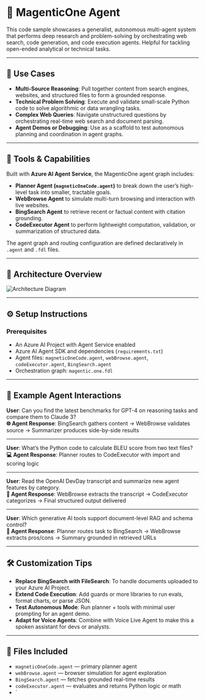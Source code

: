 # 🧠 MagenticOne Agent

This code sample showcases a generalist, autonomous multi-agent system that performs deep research and problem-solving by orchestrating web search, code generation, and code execution agents. Helpful for tackling open-ended analytical or technical tasks.

---

## 💼 Use Cases

- **Multi-Source Reasoning**: Pull together content from search engines, websites, and structured files to form a grounded response.
- **Technical Problem Solving**: Execute and validate small-scale Python code to solve algorithmic or data wrangling tasks.
- **Complex Web Queries**: Navigate unstructured questions by orchestrating real-time web search and document parsing.
- **Agent Demos or Debugging**: Use as a scaffold to test autonomous planning and coordination in agent graphs.

---

## 🧩 Tools & Capabilities

Built with **Azure AI Agent Service**, the MagenticOne agent graph includes:

- **Planner Agent (`magneticOneCode.agent`)** to break down the user’s high-level task into smaller, tractable goals.
- **WebBrowse Agent** to simulate multi-turn browsing and interaction with live websites.
- **BingSearch Agent** to retrieve recent or factual content with citation grounding.
- **CodeExecutor Agent** to perform lightweight computation, validation, or summarization of structured data.

The agent graph and routing configuration are defined declaratively in `.agent` and `.fdl` files.

---

## 🧠 Architecture Overview

![Architecture Diagram](assets/architecture-magenticone.png)

---

## ⚙️ Setup Instructions

### Prerequisites

- An Azure AI Project with Agent Service enabled
- Azure AI Agent SDK and dependencies (`requirements.txt`)
- Agent files: `magneticOneCode.agent`, `webBrowse.agent`, `codeExecutor.agent`, `BingSearch.agent`
- Orchestration graph: `magentic.one.fdl`

---

## 💬 Example Agent Interactions

**User**: Can you find the latest benchmarks for GPT-4 on reasoning tasks and compare them to Claude 3?  
**🌐 Agent Response**: BingSearch gathers content → WebBrowse validates source → Summarizer produces side-by-side results

---

**User**: What’s the Python code to calculate BLEU score from two text files?  
**💻 Agent Response**: Planner routes to CodeExecutor with import and scoring logic

---

**User**: Read the OpenAI DevDay transcript and summarize new agent features by category.  
**📖 Agent Response**: WebBrowse extracts the transcript → CodeExecutor categorizes → Final structured output delivered

---

**User**: Which generative AI tools support document-level RAG and schema control?  
**🔎 Agent Response**: Planner routes task to BingSearch → WebBrowse extracts pros/cons → Summary grounded in retrieved URLs

---

## 🛠 Customization Tips

- **Replace BingSearch with FileSearch**: To handle documents uploaded to your Azure AI Project.
- **Extend Code Execution**: Add guards or more libraries to run evals, format charts, or parse JSON.
- **Test Autonomous Mode**: Run planner + tools with minimal user prompting for an agent demo.
- **Adapt for Voice Agents**: Combine with Voice Live Agent to make this a spoken assistant for devs or analysts.

---

## 📁 Files Included

- `magneticOneCode.agent` — primary planner agent
- `webBrowse.agent` — browser simulation for agent exploration
- `BingSearch.agent` — fetches grounded real-time results
- `codeExecutor.agent` — evaluates and returns Python logic or math
- `
